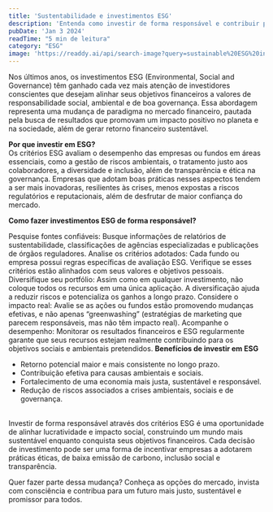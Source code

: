 ```yaml
---
title: 'Sustentabilidade e investimentos ESG'
description: 'Entenda como investir de forma responsável e contribuir para um futuro mais sustentável através dos investimentos ESG.'
pubDate: 'Jan 3 2024'
readTime: "5 min de leitura"
category: "ESG"
image: 'https://readdy.ai/api/search-image?query=sustainable%20ESG%20investments%20with%20clean%20background%20showing%20green%20energy%20renewable%20technology%20and%20environmental%20financial%20charts%20in%20professional%20setting&width=400&height=250&seq=blog-post-5&orientation=landscape'
---
```


Nos últimos anos, os investimentos ESG (Environmental, Social and Governance) têm ganhado cada vez mais atenção de investidores conscientes que desejam alinhar seus objetivos financeiros a valores de responsabilidade social, ambiental e de boa governança. Essa abordagem representa uma mudança de paradigma no mercado financeiro, pautada pela busca de resultados que promovam um impacto positivo no planeta e na sociedade, além de gerar retorno financeiro sustentável.

<b>Por que investir em ESG?</b><br />
Os critérios ESG avaliam o desempenho das empresas ou fundos em áreas essenciais, como a gestão de riscos ambientais, o tratamento justo aos colaboradores, a diversidade e inclusão, além de transparência e ética na governança. Empresas que adotam boas práticas nesses aspectos tendem a ser mais inovadoras, resilientes às crises, menos expostas a riscos regulatórios e reputacionais, além de desfrutar de maior confiança do mercado.

<b>Como fazer investimentos ESG de forma responsável? </b><br /> 

Pesquise fontes confiáveis: Busque informações de relatórios de sustentabilidade, classificações de agências especializadas e publicações de órgãos reguladores.
Analise os critérios adotados: Cada fundo ou empresa possui regras específicas de avaliação ESG. Verifique se esses critérios estão alinhados com seus valores e objetivos pessoais.
Diversifique seu portfólio: Assim como em qualquer investimento, não coloque todos os recursos em uma única aplicação. A diversificação ajuda a reduzir riscos e potencializa os ganhos a longo prazo.
Considere o impacto real: Avalie se as ações ou fundos estão promovendo mudanças efetivas, e não apenas “greenwashing” (estratégias de marketing que parecem responsáveis, mas não têm impacto real).
Acompanhe o desempenho: Monitorar os resultados financeiros e ESG regularmente garante que seus recursos estejam realmente contribuindo para os objetivos sociais e ambientais pretendidos.
<b>Benefícios de investir em ESG  </b><br />

<ul>
<li>Retorno potencial maior e mais consistente no longo prazo.</li>
<li>Contribuição efetiva para causas ambientais e sociais.</li>
<li>Fortalecimento de uma economia mais justa, sustentável e responsável.</li>
<li>Redução de riscos associados a crises ambientais, sociais e de governança.</li> 
</ul>
<br />
Investir de forma responsável através dos critérios ESG é uma oportunidade de alinhar lucratividade e impacto social, construindo um mundo mais sustentável enquanto conquista seus objetivos financeiros. Cada decisão de investimento pode ser uma forma de incentivar empresas a adotarem práticas éticas, de baixa emissão de carbono, inclusão social e transparência. 

Quer fazer parte dessa mudança? Conheça as opções do mercado, invista com consciência e contribua para um futuro mais justo, sustentável e promissor para todos.